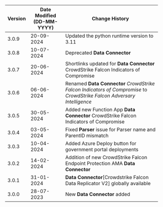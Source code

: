 | **Version** | **Date Modified (DD-MM-YYYY)** | **Change History**                                                             |
|-------------|--------------------------------|--------------------------------------------------------------------------------|
| 3.0.9       | 20-09-2024                     | Updated the python runtime version to 3.11                                     |
| 3.0.8 	  | 10-07-2024 					   | Deprecated **Data Connector** 										|
| 3.0.7       | 20-06-2024                     | Shortlinks updated for **Data Connector** CrowdStrike Falcon Indicators of Compromise                   |
| 3.0.6       | 06-06-2024                     | Renamed **Data Connector** *CrowdStrike Falcon Indicators of Compromise* to *CrowdStrike Falcon Adversary Intelligence* |
| 3.0.5       | 30-05-2024                     | Added new Function App **Data Connector** CrowdStrike Falcon Indicators of Compromise                   |
| 3.0.4       | 03-05-2024                     | Fixed **Parser** issue for Parser name and ParentID mismatch                   |
| 3.0.3       | 10-04-2024                     | Added Azure Deploy button for government portal deployments                    |
| 3.0.2       | 14-02-2024                     | Addition of new CrowdStrike Falcon Endpoint Protection AMA **Data Connector**  |
| 3.0.1       | 31-01-2024                     | **Data Connector**[Crowdstrike Falcon Data Replicator V2] globally available   |
| 3.0.0       | 28-07-2023                     | New **Data Connector** added                                                   |
